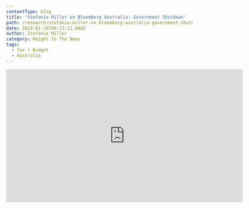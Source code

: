 ```yaml
---
contentType: blog
title: 'Stefanie Miller on Bloomberg Australia: Government Shutdown'
path: /research/stefanie-miller-on-bloomberg-australia-government-shutdown/
date: 2018-01-18T09:13:12.000Z
author: Stefanie Miller
category: Height In The News
tags:
  - Tax + Budget
  - Australia
---
```

<iframe src="https://www.youtube.com/embed/NU94hXuxvLA" width="640" height="360" frameborder="0" allowfullscreen="allowfullscreen"><span data-mce-type="bookmark" style="display: inline-block; width: 0px; overflow: hidden; line-height: 0;" class="mce_SELRES_start">﻿</span></iframe>
